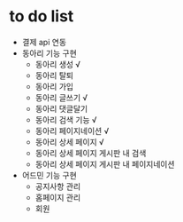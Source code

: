 # to do list
- 결제 api 연동
- 동아리 기능 구현
  - 동아리 생성 √
  - 동아리 탈퇴
  - 동아리 가입
  - 동아리 글쓰기 √
  - 동아리 댓글달기
  - 동아리 검색 기능 √
  - 동아리 페이지네이션 √
  - 동아리 상세 페이지 √
  - 동아리 상세 페이지 게시판 내 검색
  - 동아리 상세 페이지 게시판 내 페이지네이션
- 어드민 기능 구현
  - 공지사항 관리
  - 홈페이지 관리
  - 회원 
